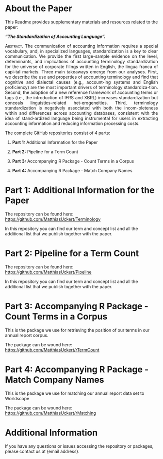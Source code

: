 
<!-- README.md is generated from README.Rmd. Please edit that file -->

# About the Paper

This Readme provides supplementary materials and resources related to
the paper:

***“The Standardization of Accounting Language”.***

<div style="text-align: justify">

<span class="smallcaps">Abstract.</span> The communication of accounting
information requires a special vocabulary, and, in specialized
languages, standardization is a key to clear communication. We provide
the first large-sample evidence on the level, determinants, and
implications of accounting terminology standardization for the universe
of corporate filings written in English, the lingua franca of capi-tal
markets. Three main takeaways emerge from our analyses. First, we
describe the use and properties of accounting terminology and find that
cognitive and dialectal causes (e.g., account-ing systems and English
proficiency) are the most important drivers of terminology
standardiza-tion. Second, the adoption of a new reference framework of
accounting terms or tags (i.e., the introduction of IFRS and XBRL)
increases standardization but conceals linguistics-related
het-erogeneities. Third, terminology standardization is negatively
associated with both the incom-pleteness within and differences across
accounting databases, consistent with the idea of stand-ardized language
being instrumental for users in extracting accounting information and
reducing information processing costs.

</div>

The complete GitHub repositories consist of 4 parts:

1.  **Part 1:** Additional Information for the Paper

2.  **Part 2:** Pipeline for a Term Count

3.  **Part 3:** Accompanying R Package - Count Terms in a Corpus

4.  **Part 4:** Accompanying R Package - Match Company Names

# Part 1: Additional Information for the Paper

The repository can be found here:
<https://github.com/MatthiasUckert/Terminology>

In this repository you can find our term and concept list and all the
additional list that we publish together with the paper.

# Part 2: Pipeline for a Term Count

The repository can be found here:
<https://github.com/MatthiasUckert/Pipeline>

In this repository you can find our term and concept list and all the
additional list that we publish together with the paper.

# Part 3: Accompanying R Package - Count Terms in a Corpus

This is the package we use for retrieving the position of our terms in
our annual report corpus.

The package can be wound here:
<https://github.com/MatthiasUckert/rTermCount>

# Part 4: Accompanying R Package - Match Company Names

This is the package we use for matching our annual report data set to
Worldscope

The package can be wound here:
<https://github.com/MatthiasUckert/rMatching>

# Additional Information

If you have any questions or issues accessing the repository or
packages, please contact us at {email address}.
